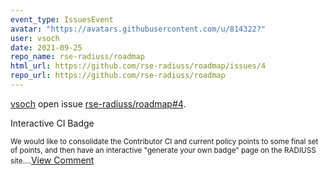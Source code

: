 ```yaml
---
event_type: IssuesEvent
avatar: "https://avatars.githubusercontent.com/u/814322?"
user: vsoch
date: 2021-09-25
repo_name: rse-radiuss/roadmap
html_url: https://github.com/rse-radiuss/roadmap/issues/4
repo_url: https://github.com/rse-radiuss/roadmap
---
```


<a href='https://github.com/vsoch' target='_blank'>vsoch</a> open issue <a href='https://github.com/rse-radiuss/roadmap/issues/4' target='_blank'>rse-radiuss/roadmap#4</a>.

<p>Interactive CI Badge</p><small>We would like to consolidate the Contributor CI and current policy points to some final set of points, and then have an interactive "generate your own badge" page on the RADIUSS site....</small><a href='https://github.com/rse-radiuss/roadmap/issues/4' target='_blank'>View Comment</a>
